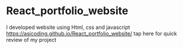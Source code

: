 # React_portfolio_website
I developed website using Html, css and javascript
https://asicoding.github.io/React_portfolio_website/  tap here for quick review of my project
